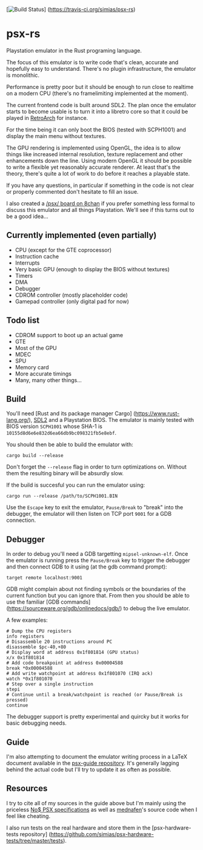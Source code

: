 [![Build Status](https://travis-ci.org/simias/psx-rs.svg)]
(https://travis-ci.org/simias/psx-rs)

# psx-rs

Playstation emulator in the Rust programing language.

The focus of this emulator is to write code that's clean, accurate and
hopefully easy to understand. There's no plugin infrastructure, the
emulator is monolithic.

Performance is pretty poor but it should be enough to run close to
realtime on a modern CPU (there's no framelimiting implemented at the
moment).

The current frontend code is built around SDL2. The plan once the
emulator starts to become usable is to turn it into a libretro core so
that it could be played in
[RetroArch](https://github.com/libretro/RetroArch) for instance.

For the time being it can only boot the BIOS (tested with SCPH1001)
and display the main menu without textures.

The GPU rendering is implemented using OpenGL, the idea is to allow
things like increased internal resolution, texture replacement and
other enhancements down the line. Using modern OpenGL it should be
possible to write a flexible yet reasonably accurate renderer. At
least that's the theory, there's quite a lot of work to do before it
reaches a playable state.

If you have any questions, in particular if something in the code is
not clear or properly commented don't hesitate to fill an issue.

I also created a [/psx/ board on 8chan](https://8ch.net/psx/) if you
prefer something less formal to discuss this emulator and all things
Playstation. We'll see if this turns out to be a good idea...

## Currently implemented (even partially)

* CPU (except for the GTE coprocessor)
* Instruction cache
* Interrupts
* Very basic GPU (enough to display the BIOS without textures)
* Timers
* DMA
* Debugger
* CDROM controller (mostly placeholder code)
* Gamepad controller (only digital pad for now)

## Todo list

* CDROM support to boot up an actual game
* GTE
* Most of the GPU
* MDEC
* SPU
* Memory card
* More accurate timings
* Many, many other things...

## Build

You'll need [Rust and its package manager Cargo]
(https://www.rust-lang.org/),
[SDL2](https://www.libsdl.org/download-2.0.php) and a Playstation
BIOS. The emulator is mainly tested with BIOS version `SCPH1001` whose
SHA-1 is `10155d8d6e6e832d6ea66db9bc098321fb5e8ebf`.

You should then be able to build the emulator with:

```
cargo build --release
```

Don't forget the `--release` flag in order to turn optimizations
on. Without them the resulting binary will be absurdly slow.

If the build is succesful you can run the emulator using:

```
cargo run --release /path/to/SCPH1001.BIN
```

Use the `Escape` key to exit the emulator, `Pause/Break` to "break" into the
debugger, the emulator will then listen on TCP port `9001` for a GDB
connection.

## Debugger

In order to debug you'll need a GDB targetting
`mipsel-unknown-elf`. Once the emulator is running press the
`Pause/Break` key to trigger the debugger and then connect GDB to it
using (at the gdb command prompt):

`target remote localhost:9001`

GDB might complain about not finding symbols or the boundaries of the
current function but you can ignore that. From then you should be able
to use the familiar [GDB commands]
(https://sourceware.org/gdb/onlinedocs/gdb/) to debug the live
emulator.

A few examples:

```
# Dump the CPU registers
info registers
# Disassemble 20 instructions around PC
disassemble $pc-40,+80
# Display word at address 0x1f801814 (GPU status)
x/x 0x1f801814
# Add code breakpoint at address 0x00004588
break *0x00004588
# Add write watchpoint at address 0x1f801070 (IRQ ack)
watch *0x1f801070
# Step over a single instruction
stepi
# Continue until a break/watchpoint is reached (or Pause/Break is pressed)
continue
```

The debugger support is pretty experimental and quircky but it works
for basic debugging needs.

## Guide

I'm also attempting to document the emulator writing process in a
LaTeX document available in the
[psx-guide repository](https://github.com/simias/psx-guide). It's
generally lagging behind the actual code but I'll try to update it as
often as possible.

## Resources

I try to cite all of my sources in the guide above but I'm mainly
using the priceless [No$ PSX
specifications](http://problemkaputt.de/psx-spx.htm) as well as
[mednafen](http://mednafen.fobby.net/)'s source code when I feel like
cheating.

I also run tests on the real hardware and store them in the
[psx-hardware-tests repository]
(https://github.com/simias/psx-hardware-tests/tree/master/tests).
